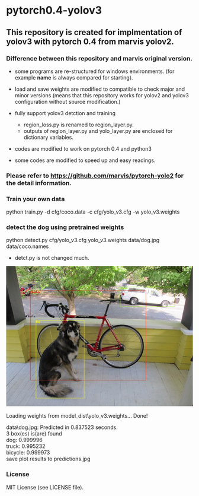 # pytorch0.4-yolov3
## This repository is created for implmentation of yolov3 with pytorch 0.4 from marvis yolov2.

### Difference between this repository and marvis original version.
* some programs are re-structured for windows environments. (for example __name__ is always compared for starting).
* load and save weights are modified to compatible to check major and minor versions (means that this repository works for yolov2 and yolov3 configuration without source modification.)
* fully support yolov3 detction and training
   * region_loss.py is renamed to region_layer.py.
   * outputs of region_layer.py and yolo_layer.py are enclosed for dictionary variables.
   
* codes are modified to work on pytorch 0.4 and python3
* some codes are modified to speed up and easy readings.

### Please refer to https://github.com/marvis/pytorch-yolo2 for the detail information.

### Train your own data
python train.py -d cfg/coco.data -c cfg/yolo_v3.cfg -w yolo_v3.weights

### detect the dog using pretrained weights

python detect.py cfg/yolo_v3.cfg yolo_v3.weights data/dog.jpg data/coco.names  
* detct.py is not changed much.

![predictions](data/predictions.jpg)

Loading weights from model_dist\yolo_v3.weights... Done!

data\dog.jpg: Predicted in 0.837523 seconds.  
3 box(es) is(are) found  
dog: 0.999996  
truck: 0.995232  
bicycle: 0.999973  
save plot results to predictions.jpg  

### License

MIT License (see LICENSE file).

